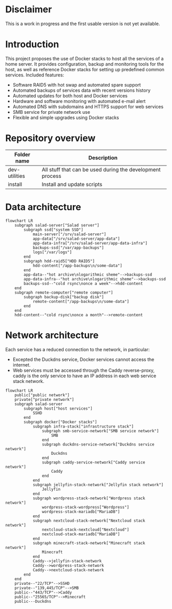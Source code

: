 # Disclaimer

This is a work in progress and the first usable version is not yet available.

# Introduction

This project proposes the use of Docker stacks to host all the services of a home server. It provides configuration, backup and monitoring tools for the host, as well as reference Docker stacks for setting up predefined common services.
Included features:
- Software RAID5 with hot swap and automated spare support
- Automated backups of services data with recent versions history
- Automated updates for both host and Docker services
- Hardware and software monitoring with automated e-mail alert
- Automated DNS with subdomains and HTTPS support for web services
- SMB service for private network use
- Flexible and simple upgrades using Docker stacks

# Repository overview

| Folder name   | Description                                               |
|---------------|-----------------------------------------------------------|
| dev-utilities | All stuff that can be used during the development process |
| install       | Install and update scripts                                |

# Data architecture

```mermaid
flowchart LR
    subgraph salad-server["Salad server"]
        subgraph ssd["system SSD"]
            main-server["/srv/salad-server"]
            app-data["/srv/salad-server/app-data"]
            app-data-infra["/srv/salad-server/app-data-infra"]
            backups-ssd["/var/app-backups"]
            logs["/var/logs"]
        end
        subgraph hdd-raid5["HDD RAID5"]
            hdd-content["/app-backups\n/some-data"]
        end
        app-data--"hot archive\nlogarithmic sheme"-->backups-ssd
        app-data-infra--"hot archive\nlogarithmic sheme"-->backups-ssd
        backups-ssd--"cold rsync\nonce a week"-->hdd-content
    end
    subgraph remote-computer["remote computer"]
        subgraph backup-disk["backup disk"]
            remote-content["/app-backups\n/some-data"]
        end
    end
    hdd-content--"cold rsync\nonce a month"-->remote-content
```
# Network architecture

Each service has a reduced connection to the network, in particular:
- Excepted the Duckdns service, Docker services cannot access the internet.
- Web services must be accessed through the Caddy reverse-proxy, caddy is the only service to have an IP address in each web service stack network.

```mermaid
flowchart LR
    public["public network"]
    private["private network"]
    subgraph salad-server
        subgraph host["host services"]
            SSHD
        end
        subgraph docker["Docker stacks"]
            subgraph infra-stack["infrastructure stack"]
                subgraph smb-service-network["SMB service network"]
                    SMB
                end
                subgraph duckdns-service-network["Duckdns service network"]
                    Duckdns
                end
                subgraph caddy-service-network["Caddy service network"]
                    Caddy
                end
            end
            subgraph jellyfin-stack-network["Jellyfin stack network"]
                Jellyfin
            end
            subgraph wordpress-stack-network["Wordpress stack network"]
                wordpress-stack-wordpress["Wordpress"]
                wordpress-stack-mariadb["MariaDB"]
            end
            subgraph nextcloud-stack-network["Nextcloud stack network"]
                nextcloud-stack-nextcloud["Nextcloud"]
                nextcloud-stack-mariadb["MariaDB"]
            end
            subgraph minecraft-stack-network["Minecraft stack network"]
                Minecraft
            end
            Caddy-->jellyfin-stack-network
            Caddy-->wordpress-stack-network
            Caddy-->nextcloud-stack-network
        end
    end
    private--"22/TCP"-->SSHD
    private--"139,445/TCP"-->SMB
    public--"443/TCP"-->Caddy
    public--"25565/TCP"-->Minecraft
    public---Duckdns
```
